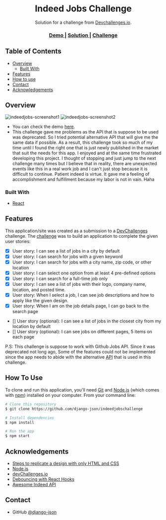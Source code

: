 <!-- Please update value in the {}  -->

<h1 align="center">Indeed Jobs Challenge</h1>

<div align="center">
   Solution for a challenge from  <a href="http://devchallenges.io" target="_blank">Devchallenges.io</a>.
</div>

<div align="center">
  <h3>
    <a href="https://indeedjobschallenge.netlify.app">
      Demo
    </a>
    <span> | </span>
    <a href="https://github.com/django-json/indeedjobschallenge">
      Solution
    </a>
    <span> | </span>
    <a href="https://devchallenges.io/challenges/TtUjDt19eIHxNQ4n5jps">
      Challenge
    </a>
  </h3>
</div>

<!-- TABLE OF CONTENTS -->

## Table of Contents

-   [Overview](#overview)
    -   [Built With](#built-with)
-   [Features](#features)
-   [How to use](#how-to-use)
-   [Contact](#contact)
-   [Acknowledgements](#acknowledgements)

<!-- OVERVIEW -->

## Overview

![indeedjobs-screenshot1](https://user-images.githubusercontent.com/44185999/147302795-742c4bef-828d-49be-b5a0-33488888fb67.png)
![indeedjobs-screenshot2](https://user-images.githubusercontent.com/44185999/147302817-7beb2cdc-d554-4f0a-9a73-f8402fbfbd44.png)

-   You can check the demo [here](https://indeedjobschallenge.netlify.app).
-   This challenge gave me problems as the API that is suppose to be used was deprecated. So I tried potential alternative API that will give me the same data if possible. As a result, this challenge took so much of my time until I found the right one that is just newly published in the market that suit the needs for this app. I enjoyed and at the same time frustrated developing this project. I thought of stopping and just jump to the next challenge many times but I believe that in reality, there are unexpected events like this in a real work job and I can't just stop because it is difficult to continue. Patient indeed is virtue. It gave me a feeling of accomplishment and fulfillment because my labor is not in vain. Haha

### Built With

<!-- This section should list any major frameworks that you built your project using. Here are a few examples.-->

-   [React](https://reactjs.org/)

## Features

<!-- List the features of your application or follow the template. Don't share the figma file here :) -->

This application/site was created as a submission to a [DevChallenges](https://devchallenges.io/challenges) challenge. The [challenge](https://devchallenges.io/challenges/TtUjDt19eIHxNQ4n5jps) was to build an application to complete the given user stories:

-   [x] User story: I can see a list of jobs in a city by default
-   [x] User story: I can search for jobs with a given keyword
-   [x] User story: I can search for jobs with a city name, zip code, or other location
-   [x] User story: I can select one option from at least 4 pre-defined options
-   [x] User story: I can search for a full-time job only
-   [x] User story: I can see a list of jobs with their logo, company name, location, and posted time.
-   [x] User story: When I select a job, I can see job descriptions and how to apply like the given design.
-   [x] User story: When I am on the job details page, I can go back to the search page
-   [] User story (optional): I can see a list of jobs in the closest city from my location by default
-   [] User story (optional): I can see jobs on different pages, 5 items on each page

P.S: This challenge is suppose to work with Github Jobs API. Since it was deprecated not long ago, Some of the features could not be implemented since the app needs to abide with the alternative [API](https://rapidapi.com/fayeznazzal98/api/awesome-indeed) that is used in this challenge.

## How To Use

<!-- Example: -->

To clone and run this application, you'll need [Git](https://git-scm.com) and [Node.js](https://nodejs.org/en/download/) (which comes with [npm](http://npmjs.com)) installed on your computer. From your command line:

```bash
# Clone this repository
$ git clone https://github.com/django-json/indeedjobschallenge

# Install dependencies
$ npm install

# Run the app
$ npm start
```

## Acknowledgements

<!-- This section should list any articles or add-ons/plugins that helps you to complete the project. This is optional but it will help you in the future. For example: -->

-   [Steps to replicate a design with only HTML and CSS](https://devchallenges-blogs.web.app/how-to-replicate-design/)
-   [Node.js](https://nodejs.org/)
-   [devChallenges.io](https://devchallenges.io)
-   [Debouncing with React Hooks](https://dev.to/gabe_ragland/debouncing-with-react-hooks-jci)
-   [Awesome Indeed API](https://rapidapi.com/fayeznazzal98/api/awesome-indeed)

## Contact

-   GitHub [@django-json](https://github.com/diango-json)
